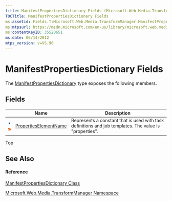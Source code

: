 ```yaml
---
title: ManifestPropertiesDictionary Fields (Microsoft.Web.Media.TransformManager)
TOCTitle: ManifestPropertiesDictionary Fields
ms:assetid: Fields.T:Microsoft.Web.Media.TransformManager.ManifestPropertiesDictionary
ms:mtpsurl: https://msdn.microsoft.com/en-us/library/microsoft.web.media.transformmanager.manifestpropertiesdictionary_fields(v=VS.90)
ms:contentKeyID: 35520651
ms.date: 06/14/2012
mtps_version: v=VS.90
---
```


# ManifestPropertiesDictionary Fields

The [ManifestPropertiesDictionary](manifestpropertiesdictionary-class-microsoft-web-media-transformmanager.md) type exposes the following members.

## Fields

||Name|Description|
|--- |--- |--- |
|![Public field](images/Hh125771.pubfield(en-us,VS.90).gif "Public field")![Static member](images/Hh125771.static(en-us,VS.90).gif "Static member")|[PropertiesElementName](manifestpropertiesdictionary-propertieselementname-field-microsoft-web-media-transformmanager.md)|Represents a constant that is used with task definitions and job templates. The value is "properties".|


Top

## See Also

#### Reference

[ManifestPropertiesDictionary Class](manifestpropertiesdictionary-class-microsoft-web-media-transformmanager.md)

[Microsoft.Web.Media.TransformManager Namespace](microsoft-web-media-transformmanager-namespace.md)

